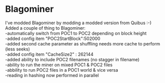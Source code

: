 # Blagominer
I've modded Blagominer by modding a modded version from Quibus :-)<br>
Added a couple of thing to Blagominer:<br>
-automatically switch from POC1 to POC2 depending on block height<br>
-added config item "POC2StartBlock":502000 <br>
-added second cache parameter as shuffling needs more cache to perform (less seeks)<br>
-added config item "CacheSize2" : 262144<br>
-added ability to include POC2 filenames (no stagger in filename)<br>
-ability to run the miner on mixed POC1 & POC2 files<br>
-abbility to run POC2 files in a POC1 world & vice versa<br>
-reading in hashing now performed in parallel<br>
